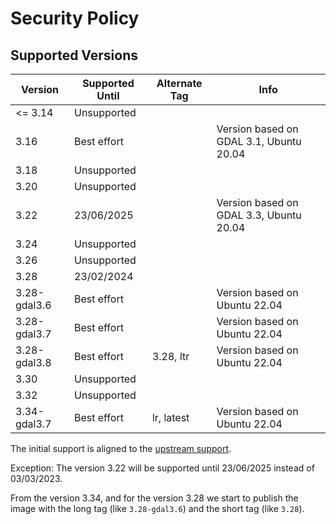 # Security Policy

## Supported Versions

| Version      | Supported Until | Alternate Tag | Info                                    |
| ------------ | --------------- | ------------- | --------------------------------------- |
| <= 3.14      | Unsupported     |               |                                         |
| 3.16         | Best effort     |               | Version based on GDAL 3.1, Ubuntu 20.04 |
| 3.18         | Unsupported     |               |                                         |
| 3.20         | Unsupported     |               |                                         |
| 3.22         | 23/06/2025      |               | Version based on GDAL 3.3, Ubuntu 20.04 |
| 3.24         | Unsupported     |               |                                         |
| 3.26         | Unsupported     |               |                                         |
| 3.28         | 23/02/2024      |               |                                         |
| 3.28-gdal3.6 | Best effort     |               | Version based on Ubuntu 22.04           |
| 3.28-gdal3.7 | Best effort     |               | Version based on Ubuntu 22.04           |
| 3.28-gdal3.8 | Best effort     | 3.28, ltr     | Version based on Ubuntu 22.04           |
| 3.30         | Unsupported     |               |                                         |
| 3.32         | Unsupported     |               |                                         |
| 3.34-gdal3.7 | Best effort     | lr, latest    | Version based on Ubuntu 22.04           |

The initial support is aligned to the [upstream support](https://www.qgis.org/en/site/getinvolved/development/roadmap.html#release-schedule).

Exception: The version 3.22 will be supported until 23/06/2025 instead of 03/03/2023.

From the version 3.34, and for the version 3.28 we start to publish the image with the long tag (like `3.28-gdal3.6`) and the short tag (like `3.28`).
